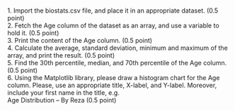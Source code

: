 <br>1.	Import the biostats.csv file, and place it in an appropriate dataset. (0.5 point)
<br>2.	Fetch the Age column of the dataset as an array, and use a variable to hold it. (0.5 point)
<br>3.	Print the content of the Age column. (0.5 point)
<br>4.	Calculate the average, standard deviation, minimum and maximum of the array, and print the result. (0.5 point)
<br>5.	Find the 30th percentile, median, and 70th percentile of the Age column. (0.5 point)
<br>6.	Using the Matplotlib library, please draw a histogram chart for the Age column. Please, use an appropriate title, X-label, and Y-label. Moreover, include your first name in the title, e.g. <br>Age Distribution – By Reza (0.5 point)
